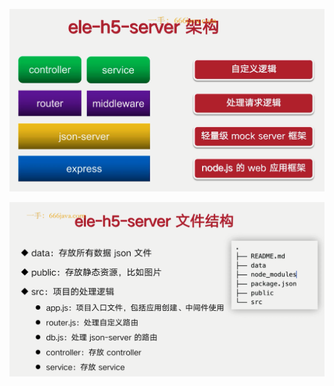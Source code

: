 ![image-20230406165846326](README.assets/image-20230406165846326.png)

![image-20230407114243438](README.assets/image-20230407114243438.png)

